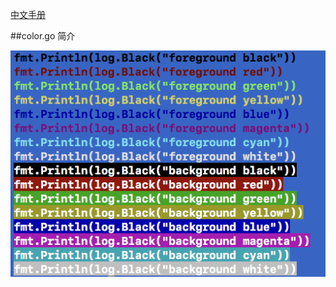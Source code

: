 [中文手册](https://github.com/iteny/hmgo/blob/master/README.CN.md)

##color.go 简介

![image](https://github.com/iteny/hmgo/blob/master/images/color_english.png)